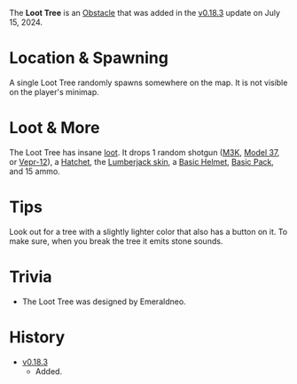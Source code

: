 <Stub/>

The **Loot Tree** is an [Obstacle](/obstacles) that was added in the [v0.18.3](https://github.com/HasangerGames/suroi/releases/tag/v0.18.3) update on July 15, 2024.

# Location & Spawning

A single Loot Tree randomly spawns somewhere on the map. It is not visible on the player's minimap.

# Loot & More

The Loot Tree has insane [loot](/loot#loot_tree). It drops 1 random shotgun ([M3K](/weapons/guns/m3k), [Model 37](/weapons/guns/model_37), or [Vepr-12](/weapons/guns/vepr12)), a [Hatchet](/weapons/melee/hatchet), the [Lumberjack skin](/skins), a [Basic Helmet](/equipment/armor/basic_helmet), [Basic Pack](/equipment/backpacks/basic_pack), and 15 ammo.

# Tips

Look out for a tree with a slightly lighter color that also has a button on it. To make sure, when you break the tree it emits stone sounds.

# Trivia

- The Loot Tree was designed by Emeraldneo.

# History

- [v0.18.3](https://github.com/HasangerGames/suroi/releases/tag/v0.15.0)
  - Added.
